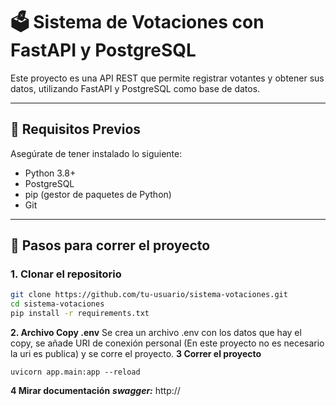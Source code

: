 
# 🗳️ Sistema de Votaciones con FastAPI y PostgreSQL

Este proyecto es una API REST que permite registrar votantes y obtener sus datos, utilizando FastAPI y PostgreSQL como base de datos.

---

## 🧰 Requisitos Previos

Asegúrate de tener instalado lo siguiente:

- Python 3.8+
- PostgreSQL
- pip (gestor de paquetes de Python)
- Git 

---

## 📝 Pasos para correr el proyecto

### 1. Clonar el repositorio

```bash
git clone https://github.com/tu-usuario/sistema-votaciones.git
cd sistema-votaciones
pip install -r requirements.txt
```
**2. Archivo Copy .env** 
Se crea un archivo .env con los datos que hay el copy, se añade URI de conexión personal (En este proyecto no es necesario la uri es publica) y se corre el proyecto.
**3 Correr el proyecto**

    uvicorn app.main:app --reload

**4 Mirar documentación**
***swagger:*** http://
